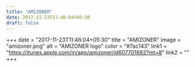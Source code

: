 ```yaml
---
title: "AMIZONER"
date: 2017-11-23T11:46:04+05:30
draft: false
---
```

+++
date = "2017-11-23T11:46:04+05:30"
title = "AMIZONER"
image = "amizoner.png"
alt = "AMIZONER logo"
color = "#7ac143"
link1 = "https://itunes.apple.com/in/app/amizoner/id607701882?mt=8"
link2 = ""
+++
